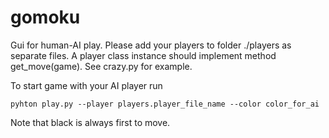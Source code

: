 # gomoku

Gui for human-AI play. 
Please add your players to folder ./players as separate files. 
A player class instance should implement method get_move(game). 
See crazy.py for example.

To start game with your AI player run
```
pyhton play.py --player players.player_file_name --color color_for_ai
```

Note that black is always first to move.
